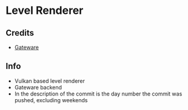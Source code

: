 # Level Renderer

## Credits
- [Gateware](https://gitlab.com/gateware-development/gateware)

## Info
- Vulkan based level renderer
- Gateware backend
- In the description of the commit is the day number the commit was pushed, excluding weekends